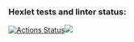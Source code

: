 ### Hexlet tests and linter status:
[![Actions Status](https://github.com/exemplleer/frontend-project-44/workflows/hexlet-check/badge.svg)](https://github.com/exemplleer/frontend-project-44/actions)<a href="https://codeclimate.com/github/exemplleer/frontend-project-44/maintainability"><img src="https://api.codeclimate.com/v1/badges/b5563ee8dd88fb9b5e7e/maintainability" /></a>
